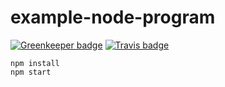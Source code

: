# example-node-program

[![Greenkeeper badge](https://badges.greenkeeper.io/jsg2021/example-node-program.svg)](https://greenkeeper.io/)
[![Travis badge](https://travis-ci.org/jsg2021/example-node-program.svg?branch=without-http-server)](https://travis-ci.org/jsg2021/example-node-program)
```
npm install
npm start
```
